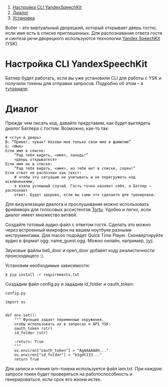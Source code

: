 1. [Настройка CLI YandexSpeechKit](#a)
2. [Диалог](#b) 
3. [Установка](#c)

Butler – это виртуальный дворецкий, который открывает дверь гостю, если имя есть в списке приглашенных.
Для распознавания ответа гостя и синтеза речи дворецкого используются технологии [Yandex SpeechKit](https://cloud.yandex.ru/docs/speechkit/) (YSK). 

# Настройка CLI YandexSpeechKit <a name="a"></a>

Батлер будет работать, если вы уже установили CLI для работы с YSK и получили токены для отправки запросов.
Подробно об этом – в [туториале](https://github.com/ladykot/Butler/blob/master/YSK_Tutorial.md#%D1%83%D1%87%D0%B8%D0%BC%D1%81%D1%8F-%D0%B8%D1%81%D0%BF%D0%BE%D0%BB%D1%8C%D0%B7%D0%BE%D0%B2%D0%B0%D1%82%D1%8C-api-%D1%81%D0%B5%D1%80%D0%B2%D0%B8%D1%81%D0%B0-yandex-speechkit).


# Диалог <a name="b"></a>

Прежде чем писать код, давайте представим, как будет выглядеть диалог Батлера с гостем. Возможно, как-то так:

    # <стук в дверь>
    B: “Привет, чувак! Назови мне только свои имя и фамилию”
    G: <Имя>
    Если имя в списке:
        “Рад тебя видеть, <имя>, заходь!”
        <дверь открыватеся>
    Если имя не в списке:
        “Рад тебя видеть, <имя>, но тебя нет в списке, сорян!”
    Если ответ не распознан как текст:
        # чтобы эту ситуацию не учитывать и не перегружать код исключениями, 
        я взяла успешный случай. Гость точно назовет себя, а Батлер – распознает 
        ответ. Будет здорово, если вы сами это сделаете для тренировки.

Для визуализации диалога и прослушивания можно использовать фреймворк для голосовых ассистентов [Tortu](https://tortu.io/prototype/9d1493).
Удобно и легко, если диалог имеет множество ветвей.

Создайте готовый аудио-файл с ответом гостя. Сделать это можно через встроенный 
микрофон на вашем ноутбуке разными инструментами. Для macos подойдет Quick Time Player. 
Сконвертируйте аудио в формат ogg: name_guest.ogg. Можно онлайн, например, [тут](https://online-audio-converter.com/ru/).

Звуковые файлы bell_door и open_door добавят коду реалистичности происходящего :).

Установим необходимые зависимости:

    $ pip install -r requirements.txt

Создадим файл config.py и зададим id_folder и oauth_token:

    config.py
    
    import os
 
    
    def env_set():
        """ Функция задает переменные окружения,
        чтобы использовать их в запросах к API YSK:
        oauth_token (str)
        id_folder (str)
    
        :return: True
        """
        os.environ["oauth_token"] = "AgAAAAAAH..."
        os.environ["id_folder"] = "b1gdt133..."
        return True
        
Для записи и чтения iam-токена используется файл iam.txt. При каждом запросе
токен будет проверяться на работоспособность и генерироваться, если срок его жизни истек.





